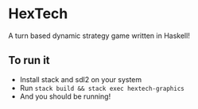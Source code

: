 # HexTech

A turn based dynamic strategy game written in Haskell!

## To run it

* Install stack and sdl2 on your system
* Run `stack build && stack exec hextech-graphics`
* And you should be running!

